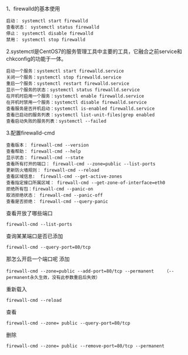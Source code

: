 1、firewalld的基本使用
```
启动： systemctl start firewalld
查看状态： systemctl status firewalld 
停止： systemctl disable firewalld
禁用： systemctl stop firewalld
 ```
2.systemctl是CentOS7的服务管理工具中主要的工具，它融合之前service和chkconfig的功能于一体。
```
启动一个服务：systemctl start firewalld.service
关闭一个服务：systemctl stop firewalld.service
重启一个服务：systemctl restart firewalld.service
显示一个服务的状态：systemctl status firewalld.service
在开机时启用一个服务：systemctl enable firewalld.service
在开机时禁用一个服务：systemctl disable firewalld.service
查看服务是否开机启动：systemctl is-enabled firewalld.service
查看已启动的服务列表：systemctl list-unit-files|grep enabled
查看启动失败的服务列表：systemctl --failed
```
3.配置firewalld-cmd
```
查看版本： firewall-cmd --version
查看帮助： firewall-cmd --help
显示状态： firewall-cmd --state
查看所有打开的端口： firewall-cmd --zone=public --list-ports
更新防火墙规则： firewall-cmd --reload
查看区域信息:  firewall-cmd --get-active-zones
查看指定接口所属区域： firewall-cmd --get-zone-of-interface=eth0
拒绝所有包：firewall-cmd --panic-on
取消拒绝状态： firewall-cmd --panic-off
查看是否拒绝： firewall-cmd --query-panic
```
 查看开放了哪些端口
 ```
 firewall-cmd --list-ports
 ```
 查询某某端口是否已添加
 ```
 firewall-cmd --query-port=80/tcp
 ```
 
那怎么开启一个端口呢
添加
```
firewall-cmd --zone=public --add-port=80/tcp --permanent    （--permanent永久生效，没有此参数重启后失效）
```
重新载入
```
firewall-cmd --reload
```
查看
```
firewall-cmd --zone= public --query-port=80/tcp
```
删除
```
firewall-cmd --zone= public --remove-port=80/tcp --permanent
```
